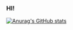 ### HI!

[![Anurag's GitHub stats](https://github-readme-stats.vercel.app/api?username=soheil-star01)](https://github.com/anuraghazra/github-readme-stats)

